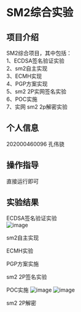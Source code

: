 SM2综合实验
=
项目介绍
-
SM2综合项目，其中包括：  
1、ECDSA签名验证实验    
2、sm2自主实现  
3、ECMH实现  
4、PGP方案实现  
5、sm2 2P实网签名实验  
6、POC实施  
7、实网 sm2 2p解密实验  

个人信息
-
202000460096
孔伟骁

操作指导
-
直接运行即可  

实验结果
-
ECDSA签名验证实验  
![image](https://user-images.githubusercontent.com/95351319/182004732-37a4f79a-2a0e-4c62-9177-e243c729fe8e.png)  

sm2自主实现  


ECMH实验

PGP方案实施

sm2 2P签名实验

POC实施
![image](https://user-images.githubusercontent.com/95351319/181934292-ee6d72e2-ad7e-4680-a8f8-2e031a305bb5.png)
![image](https://user-images.githubusercontent.com/95351319/181934308-7ac05e92-6f82-4f36-bd95-7356cc8be486.png)

sm2 2P解密
